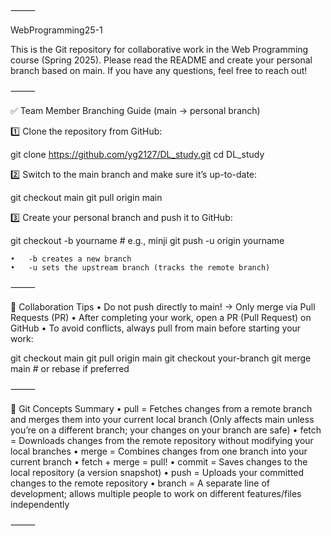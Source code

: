 ⸻

WebProgramming25-1

This is the Git repository for collaborative work in the Web Programming course (Spring 2025).
Please read the README and create your personal branch based on main.
If you have any questions, feel free to reach out!

⸻

✅ Team Member Branching Guide (main → personal branch)

1️⃣ Clone the repository from GitHub:

git clone https://github.com/yg2127/DL_study.git
cd DL_study

2️⃣ Switch to the main branch and make sure it’s up-to-date:

git checkout main
git pull origin main

3️⃣ Create your personal branch and push it to GitHub:

git checkout -b yourname   # e.g., minji
git push -u origin yourname

	•	-b creates a new branch
	•	-u sets the upstream branch (tracks the remote branch)

⸻

🧠 Collaboration Tips
	•	Do not push directly to main! → Only merge via Pull Requests (PR)
	•	After completing your work, open a PR (Pull Request) on GitHub
	•	To avoid conflicts, always pull from main before starting your work:

git checkout main
git pull origin main
git checkout your-branch
git merge main   # or rebase if preferred


⸻

🧩 Git Concepts Summary
	•	pull = Fetches changes from a remote branch and merges them into your current local branch
(Only affects main unless you’re on a different branch; your changes on your branch are safe)
	•	fetch = Downloads changes from the remote repository without modifying your local branches
	•	merge = Combines changes from one branch into your current branch
	•	fetch + merge = pull!
	•	commit = Saves changes to the local repository (a version snapshot)
	•	push = Uploads your committed changes to the remote repository
	•	branch = A separate line of development; allows multiple people to work on different features/files independently

⸻
